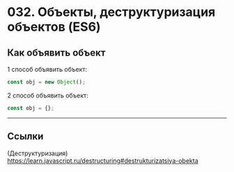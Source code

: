 # 032. Объекты, деструктуризация объектов (ES6)

## Как объявить объект

1 способ объявить объект:
```javascript
const obj = new Object();
```
2 способ объявить объект:
```javascript
const obj = {};
```
---

## Ссылки
(Деструктуризация)
<https://learn.javascript.ru/destructuring#destrukturizatsiya-obekta>

